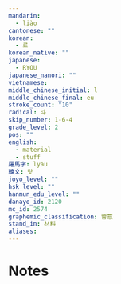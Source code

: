 ```yaml
---
mandarin:
  - liào
cantonese: ""
korean:
  - 료
korean_native: ""
japanese:
  - RYOU
japanese_nanori: ""
vietnamese:
middle_chinese_initial: l
middle_chinese_final: eu
stroke_count: "10"
radical: 斗
skip_number: 1-6-4
grade_level: 2
pos: ""
english:
  - material
  - stuff
羅馬字: lyau
韓文: 럇
joyo_level: ""
hsk_level: ""
hanmun_edu_level: ""
danayo_id: 2120
mc_id: 2574
graphemic_classification: 會意
stand_in: 材料
aliases:
---
```


# Notes
